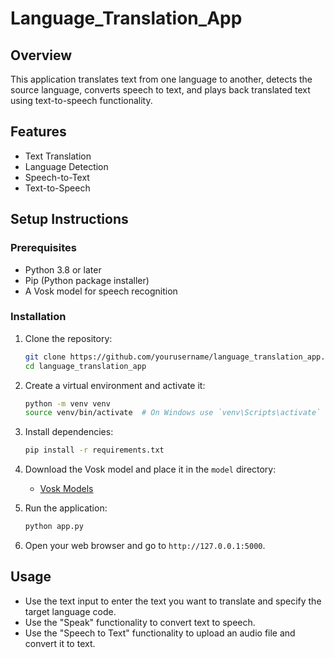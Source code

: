 # Language_Translation_App

## Overview
This application translates text from one language to another, detects the source language, converts speech to text, and plays back translated text using text-to-speech functionality.

## Features
- Text Translation
- Language Detection
- Speech-to-Text
- Text-to-Speech

## Setup Instructions

### Prerequisites
- Python 3.8 or later
- Pip (Python package installer)
- A Vosk model for speech recognition

### Installation

1. Clone the repository:
    ```bash
    git clone https://github.com/yourusername/language_translation_app.git
    cd language_translation_app
    ```

2. Create a virtual environment and activate it:
    ```bash
    python -m venv venv
    source venv/bin/activate  # On Windows use `venv\Scripts\activate`
    ```

3. Install dependencies:
    ```bash
    pip install -r requirements.txt
    ```

4. Download the Vosk model and place it in the `model` directory:
    - [Vosk Models](https://alphacephei.com/vosk/models)

5. Run the application:
    ```bash
    python app.py
    ```

6. Open your web browser and go to `http://127.0.0.1:5000`.

## Usage
- Use the text input to enter the text you want to translate and specify the target language code.
- Use the "Speak" functionality to convert text to speech.
- Use the "Speech to Text" functionality to upload an audio file and convert it to text.
